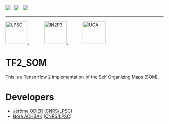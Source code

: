 [![][License img]][License]
<span>&nbsp;</span>
[![][MainRepo img]][MainRepo]
<span>&nbsp;</span>
[![][AltRepo img]][AltRepo]

<hr style="margin: 1rem 0;" />

<a href="http://lpsc.in2p3.fr/" target="_blank" style="margin-right: 2rem;">
	<img src="https://ami.web.cern.ch/images/logo_lpsc.png" alt="LPSC" height="72" />
</a>
&nbsp;&nbsp;&nbsp;
<a href="http://www.in2p3.fr/" target="_blank" style="margin-right: 2rem;">
	<img src="https://ami.web.cern.ch/images/logo_in2p3.png" alt="IN2P3" height="72" />
</a>
&nbsp;&nbsp;&nbsp;
<a href="http://www.univ-grenoble-alpes.fr/" target="_blank" style="margin-right: 2rem;">
	<img src="https://ami.web.cern.ch/images/logo_uga.png" alt="UGA" height="72" />
</a>

TF2_SOM
=======

This is a Tensorflow 2 implementation of the Self Organizing Maps (SOM).

Developers
==========

* [Jérôme ODIER](https://annuaire.in2p3.fr/4121-4467/jerome-odier) ([CNRS/LPSC](http://lpsc.in2p3.fr/))
* [Nora ACHBAK](https://annuaire.in2p3.fr/7591-10426/nora-achbak) ([CNRS/LPSC](http://lpsc.in2p3.fr/))

[License]:http://www.cecill.info/licences/Licence_CeCILL-C_V1-en.txt
[License img]:https://img.shields.io/badge/license-CeCILL--C-blue.svg

[MainRepo]:https://gitlab.in2p3.fr/jodier/tf_som
[MainRepo img]:https://img.shields.io/badge/Main%20Repo-gitlab.in2p3.fr-success

[AltRepo]:https://github.com/odier-xyz/tf_som
[AltRepo img]:https://img.shields.io/badge/Alt%20Repo-github.com-success
